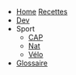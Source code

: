 <!-- docs/_sidebar.md -->
- [Home](/)
[Recettes](Recettes/)
- [Dev](Dev/)
- Sport
  - [CAP](Sport_CAP/)
  - [Nat](Sport_Nat/)
  - [Vélo](Sport_Velo/)
- [Glossaire](_glossary.md)